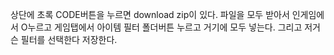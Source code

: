 상단에 초록 CODE버튼을 누르면 download zip이 있다.
파일을 모두 받아서 인게임에서 O누르고 게임탭에서 아이템 필터 폴더버튼 누르고 거기에 모두 넣는다.
그리고 저거슨 필터를 선택한다
저장한다.
